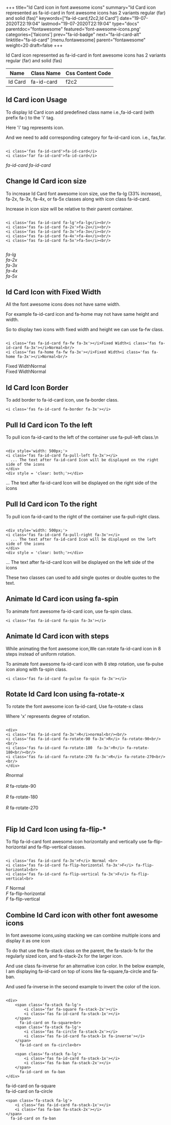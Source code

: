+++
title="Id Card icon in font awesome icons"
summary="Id Card icon represented as fa-id-card in font awesome icons has 2 variants regular (far) and solid (fas)"
keywords=["fa-id-card,f2c2,Id Card"]
date="19-07-2020T22:19:04"
lastmod="19-07-2020T22:19:04"
type="docs"
parentdoc="fontawesome"
featured='font-awesome-icons.png'
categories=['faicons']
prev="fa-id-badge"
next="fa-id-card-alt"
linktitle="fa-id-card"
[menu.fontawesome]
parent="fontawesome"
weight=20
draft=false
+++


Id Card icon represented as fa-id-card in font awesome icons has 2 variants regular (far) and solid (fas)

<div class='table-responsive'><table class='table'><thead><tr><th>Name</th><th>Class Name</th><th>Css Content Code</th></tr></thead><tbody><tr><td>Id Card</td><td>fa-id-card</td><td>f2c2</td></tr></tbody></table></div>



## Id Card icon Usage

To display Id Card icon add predefined class name i.e.,fa-id-card (with prefix fa-) to the 'i' tag.

Here 'i' tag represents icon.

And we need to add corresponding category for fa-id-card icon. i.e., fas,far.


```

<i class='fas fa-id-card'>fa-id-card</i>
<i class='far fa-id-card'>fa-id-card</i>
```

<i class='fas fa-id-card'>fa-id-card</i>
<i class='far fa-id-card'>fa-id-card</i>




## Change Id Card icon size
To increase Id Card font awesome icon size, use the fa-lg (33% increase), fa-2x, fa-3x, fa-4x, or fa-5x classes along with icon class fa-id-card.

Increase in icon size will be relative to their parent container. 

```

<i class='fas fa-id-card fa-lg'>fa-lg</i><br/>
<i class='fas fa-id-card fa-2x'>fa-2x</i><br/>
<i class='fas fa-id-card fa-3x'>fa-3x</i><br/>
<i class='fas fa-id-card fa-4x'>fa-4x</i><br/>
<i class='fas fa-id-card fa-5x'>fa-5x</i><br/>
            
```

<i class='fas fa-id-card fa-lg'>fa-lg</i><br/>
<i class='fas fa-id-card fa-2x'>fa-2x</i><br/>
<i class='fas fa-id-card fa-3x'>fa-3x</i><br/>
<i class='fas fa-id-card fa-4x'>fa-4x</i><br/>
<i class='fas fa-id-card fa-5x'>fa-5x</i><br/>
            



## Id Card Icon with Fixed Width 

All the font awesome icons does not have same width.

For example fa-id-card icon and fa-home may not have same height and width.

So to display two icons with fixed width and height we can use fa-fw class.


```

<i class='fas fa-id-card fa-fw fa-3x'></i>Fixed Width<i class='fas fa-id-card fa-3x'></i>Normal<br/>
<i class='fas fa-home fa-fw fa-3x'></i>Fixed Width<i class='fas fa-home fa-3x'></i>Normal<br/>
```

<i class='fas fa-id-card fa-fw fa-3x'></i>Fixed Width<i class='fas fa-id-card fa-3x'></i>Normal<br/>
<i class='fas fa-home fa-fw fa-3x'></i>Fixed Width<i class='fas fa-home fa-3x'></i>Normal<br/>



## Id Card Icon Border 

To add border to fa-id-card icon, use fa-border class.


```
<i class='fas fa-id-card fa-border fa-3x'></i>

```
<i class='fas fa-id-card fa-border fa-3x'></i>





## Pull Id Card icon To the left

To pull icon fa-id-card to the left of the container use fa-pull-left class.\n

```

<div style='width: 500px;'>
<i class='fas fa-id-card fa-pull-left fa-3x'></i>
  ... The text after fa-id-card Icon will be displayed on the right side of the icons
</div>
<div style = 'clear: both;'></div>
```

<div style='width: 500px;'>
<i class='fas fa-id-card fa-pull-left fa-3x'></i>
  ... The text after fa-id-card Icon will be displayed on the right side of the icons
</div>
<div style = 'clear: both;'></div>




## Pull Id Card icon To the right
To pull icon fa-id-card to the right of the container use fa-pull-right class.

```

<div style='width: 500px;'>
<i class='fas fa-id-card fa-pull-right fa-3x'></i>
  ... The text after fa-id-card Icon will be displayed on the left side of the icons
</div>
<div style = 'clear: both;'></div>
```

<div style='width: 500px;'>
<i class='fas fa-id-card fa-pull-right fa-3x'></i>
  ... The text after fa-id-card Icon will be displayed on the left side of the icons
</div>
<div style = 'clear: both;'></div>

These two classes can used to add single quotes or double quotes to the text.


## Animate Id Card icon using fa-spin
To animate font awesome fa-id-card icon, use fa-spin class.

```
<i class='fas fa-id-card fa-spin fa-3x'></i>
```
<i class='fas fa-id-card fa-spin fa-3x'></i>




## Animate Id Card icon with steps
While animating the font awesome icon,We can rotate fa-id-card icon in 8 steps instead of uniform rotation.

To animate font awesome fa-id-card icon with 8 step rotation, use fa-pulse icon along with fa-spin class.


```
<i class='fas fa-id-card fa-pulse fa-spin fa-3x'></i>

```
<i class='fas fa-id-card fa-pulse fa-spin fa-3x'></i>





## Rotate Id Card Icon using fa-rotate-x
To rotate the font awesome icon fa-id-card, Use fa-rotate-x class

Where 'x' represents degree of rotation.


```

<div>
<i class='fas fa-id-card fa-3x'>R</i>normal<br/><br/>
<i class='fas fa-id-card fa-rotate-90 fa-3x'>R</i> fa-rotate-90<br/><br/> 
<i class='fas fa-id-card fa-rotate-180  fa-3x'>R</i> fa-rotate-180<br/><br/> 
<i class='fas fa-id-card fa-rotate-270 fa-3x'>R</i> fa-rotate-270<br/><br/>
</div>
```

<div>
<i class='fas fa-id-card fa-3x'>R</i>normal<br/><br/>
<i class='fas fa-id-card fa-rotate-90 fa-3x'>R</i> fa-rotate-90<br/><br/> 
<i class='fas fa-id-card fa-rotate-180  fa-3x'>R</i> fa-rotate-180<br/><br/> 
<i class='fas fa-id-card fa-rotate-270 fa-3x'>R</i> fa-rotate-270<br/><br/>
</div>




## Flip Id Card Icon using fa-flip-*
To flip fa-id-card font awesome icon horizontally and vertically use fa-flip-horizontal and fa-flip-vertical classes. 

```

<i class='fas fa-id-card fa-3x'>F</i> Normal <br>
<i class='fas fa-id-card fa-flip-horizontal fa-3x'>F</i> fa-flip-horizontal<br>
<i class='fas fa-id-card fa-flip-vertical fa-3x'>F</i> fa-flip-vertical<br>
```

<i class='fas fa-id-card fa-3x'>F</i> Normal <br>
<i class='fas fa-id-card fa-flip-horizontal fa-3x'>F</i> fa-flip-horizontal<br>
<i class='fas fa-id-card fa-flip-vertical fa-3x'>F</i> fa-flip-vertical<br>




## Combine Id Card icon with other font awesome icons
In font awesome icons,using stacking we can combine multiple icons and display it as one icon 

To do that use the fa-stack class on the parent, the fa-stack-1x for the regularly sized icon, and fa-stack-2x for the larger icon.

And use class fa-inverse for an alternative icon color. 
In the below example, I am displaying fa-id-card on top of icons like fa-square,fa-circle and fa-ban.

And used fa-inverse in the second example to invert the color of the icon.

```

<div>
    <span class='fa-stack fa-lg'>
        <i class='far fa-square fa-stack-2x'></i>
        <i class='fas fa-id-card fa-stack-1x'></i>
    </span>
      fa-id-card on fa-square<br>
    <span class='fa-stack fa-lg'>
        <i class='fas fa-circle fa-stack-2x'></i>
        <i class='fas fa-id-card fa-stack-1x fa-inverse'></i>
    </span>
      fa-id-card on fa-circle<br>

    <span class='fa-stack fa-lg'>
        <i class='fas fa-id-card fa-stack-1x'></i>
        <i class='fas fa-ban fa-stack-2x'></i>
    </span>
      fa-id-card on fa-ban
</div>
```

<div>
    <span class='fa-stack fa-lg'>
        <i class='far fa-square fa-stack-2x'></i>
        <i class='fas fa-id-card fa-stack-1x'></i>
    </span>
      fa-id-card on fa-square<br>
    <span class='fa-stack fa-lg'>
        <i class='fas fa-circle fa-stack-2x'></i>
        <i class='fas fa-id-card fa-stack-1x fa-inverse'></i>
    </span>
      fa-id-card on fa-circle<br>

    <span class='fa-stack fa-lg'>
        <i class='fas fa-id-card fa-stack-1x'></i>
        <i class='fas fa-ban fa-stack-2x'></i>
    </span>
      fa-id-card on fa-ban
</div>






